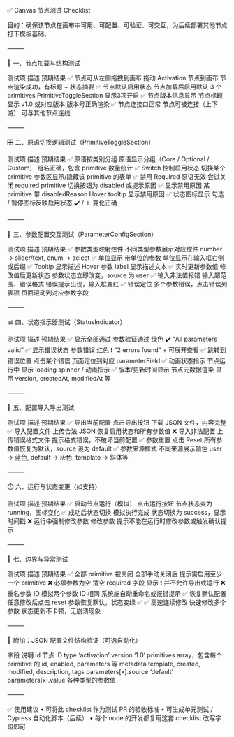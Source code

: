 
✅ Canvas 节点测试 Checklist

目的：确保该节点在画布中可用、可配置、可验证、可交互，为后续部署其他节点打下模板基础。

⸻

🧩 一、节点加载与结构测试

测试项	描述	预期结果
✅ 节点可从左侧拖拽到画布	拖动 Activation 节点到画布	节点渲染成功，有标题 + 状态摘要
✅ 节点默认启用状态	节点加载后启用默认 3 个 primitives	PrimitiveToggleSection 显示3项开启
✅ 节点版本信息显示	节点标题显示 v1.0 或对应版本	版本号正确渲染
✅ 节点连接口正常	节点可被连接（上下游）	可与其他节点连线



⸻

🎛️ 二、原语切换逻辑测试（PrimitiveToggleSection）

测试项	描述	预期结果
✅ 原语按类别分组	原语显示分组（Core / Optional / Custom）	组名正确，包含 primitive 数量统计
✅ Switch 控制启用状态	切换某个 primitive	参数区显示/隐藏该 primitive 的表单
✅ 禁用 Required 原语无效	尝试关闭 required primitive	切换按钮为 disabled 或提示原因
✅ 显示禁用原因	某 primitive 带 disabledReason	Hover tooltip 显示禁用原因
✅ 状态图标显示	勾选 / 暂停图标反映启用状态	✔️ / ⏸️ 变化正确



⸻

🧮 三、参数配置交互测试（ParameterConfigSection）

测试项	描述	预期结果
✅ 参数类型映射控件	不同类型参数展示对应控件	number → slider/text, enum → select
✅ 单位显示	带单位的参数	单位显示在输入框右侧或后缀
✅ Tooltip 显示描述	Hover 参数 label	显示描述文本
✅ 实时更新参数值	修改值后更新状态	参数状态立即改变，source 为 user
✅ 输入非法值报错	输入超范围、错误格式	错误提示出现，输入框变红
✅ 错误定位	多个参数错误，点击错误列表项	页面滚动到对应参数字段



⸻

📊 四、状态指示器测试（StatusIndicator）

测试项	描述	预期结果
✅ 显示全部通过	参数验证通过	绿色 ✔️ “All parameters valid”
✅ 显示错误状态	参数错误	红色 ❗ “2 errors found” + 可展开查看
✅ 跳转到错误位置	点击某个错误	页面定位到对应 parameterField
✅ 动画状态指示	节点运行中	显示 loading spinner / 动画指示
✅ 版本/更新时间显示	节点元数据渲染	显示 version, createdAt, modifiedAt 等



⸻

💾 五、配置导入导出测试

测试项	描述	预期结果
✅ 导出当前配置	点击导出按钮	下载 JSON 文件，内容完整
✅ 导入配置文件	上传合法 JSON	恢复启用状态和所有参数值
❌ 导入非法配置	上传错误格式文件	提示格式错误，不破坏当前配置
✅ 参数重置	点击 Reset	所有参数值恢复为默认，source 设为 default
✅ 参数来源样式	不同来源展示颜色	user → 蓝色, default → 灰色, template → 斜体等



⸻

⏱️ 六、运行与状态变更（如支持）

测试项	描述	预期结果
✅ 启动节点运行（模拟）	点击运行按钮	节点状态变为 running，图标变化
✅ 成功后状态切换	模拟执行完成	状态切换为 success，显示时间戳
❌ 运行中强制修改参数	修改参数	提示不能在运行时修改参数或触发确认提示



⸻

🧪 七、边界与异常测试

测试项	描述	预期结果
✅ 全部 primitive 被关闭	全部手动关闭后	提示需启用至少一个 primitive
❌ 必填参数为空	清空 required 字段	显示 ❗ 并不允许导出或运行
❌ 重名参数 ID	模拟两个参数 ID 相同	系统能自动重命名或报错提示
✅ 恢复默认配置	任意修改后点击 reset	参数恢复默认，状态变绿 ✅
✅ 高速连续修改	快速修改多个参数	状态更新不卡顿，无崩溃现象



⸻

📄 附加：JSON 配置文件结构验证（可选自动化）

字段	说明
id	节点 ID
type	‘activation’
version	‘1.0’
primitives	array，包含每个 primitive 的 id, enabled, parameters 等
metadata	template, created, modified, description, tags
parameters[x].source	‘default’
parameters[x].value	各种类型的参数值



⸻

✅ 使用建议
	•	可将此 checklist 作为测试 PR 的验收标准
	•	可生成单元测试 / Cypress 自动化脚本（后续）
	•	每个 node 的开发都复用这套 checklist 改写字段即可

